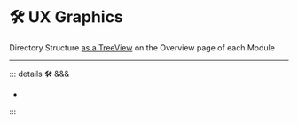 # 🛠 UX Graphics

Directory Structure [as a TreeView](https://d3js.org/what-is-d3#d3-is-a-low-level-Instrumentbox) on the Overview page of each Module

---

<!-- =================================================== -->
<!-- =================================================== -->
<!-- =================================================== -->
<!-- =================================================== -->
<!-- =================================================== -->
::: details 🛠 &&&

-

:::
